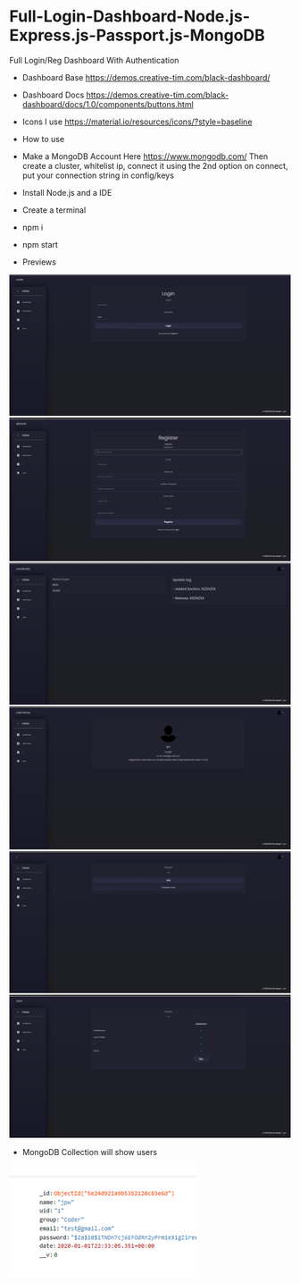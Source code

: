 # Full-Login-Dashboard-Node.js-Express.js-Passport.js-MongoDB
Full Login/Reg Dashboard With Authentication

- Dashboard Base https://demos.creative-tim.com/black-dashboard/

- Dashboard Docs https://demos.creative-tim.com/black-dashboard/docs/1.0/components/buttons.html

- Icons I use https://material.io/resources/icons/?style=baseline 

- How to use 

- Make a MongoDB Account Here https://www.mongodb.com/ Then create a cluster, whitelist ip, connect it using the 2nd option on
connect, put your connection string in config/keys

- Install Node.js and a IDE

- Create a terminal

- npm i

- npm start

- Previews

![](preview/login.png)
![](preview/Reg.png)
![](preview/dash.png)
![](preview/User.png)
![](preview/1.png)
![](preview/Shop.png)

- MongoDB Collection will show users 

![](preview/mongodb.png)
